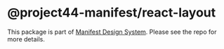 # @project44-manifest/react-layout

This package is part of [Manifest Design System](https://github.com/project44/manifest). Please see
the repo for more details.
